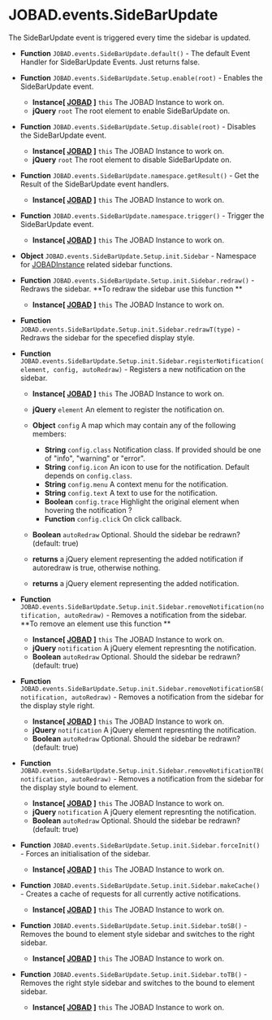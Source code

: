 # JOBAD.events.SideBarUpdate

The SideBarUpdate event is triggered every time the sidebar is updated. 

* **Function** `JOBAD.events.SideBarUpdate.default()` - The default Event Handler for SideBarUpdate Events. Just returns false. 

* **Function** `JOBAD.events.SideBarUpdate.Setup.enable(root)` - Enables the SideBarUpdate event. 
	* **Instance[ [JOBAD](../JOBADInstance/index.md) ]** `this` The JOBAD Instance to work on. 
	* **jQuery** `root` The root element to enable SideBarUpdate on. 
* **Function** `JOBAD.events.SideBarUpdate.Setup.disable(root)` - Disables the SideBarUpdate event. 
	* **Instance[ [JOBAD](../JOBADInstance/index.md) ]** `this` The JOBAD Instance to work on. 
	* **jQuery** `root` The root element to disable SideBarUpdate on. 

* **Function** `JOBAD.events.SideBarUpdate.namespace.getResult()` - Get the Result of the SideBarUpdate event handlers. 
	* **Instance[ [JOBAD](../JOBADInstance/index.md) ]** `this` The JOBAD Instance to work on. 

* **Function** `JOBAD.events.SideBarUpdate.namespace.trigger()` - Trigger the SideBarUpdate event. 
	* **Instance[ [JOBAD](../JOBADInstance/index.md) ]** `this` The JOBAD Instance to work on. 

* **Object** `JOBAD.events.SideBarUpdate.Setup.init.Sidebar` - Namespace for [JOBADInstance](../JOBADInstance/index.md) related sidebar functions. 

* **Function** `JOBAD.events.SideBarUpdate.Setup.init.Sidebar.redraw()` - Redraws the sidebar. **To redraw the sidebar use this function **
	* **Instance[ [JOBAD](../JOBADInstance/index.md) ]** `this` The JOBAD Instance to work on. 
* **Function** `JOBAD.events.SideBarUpdate.Setup.init.Sidebar.redrawT(type)` - Redraws the sidebar for the specefied display style. 

* **Function** `JOBAD.events.SideBarUpdate.Setup.init.Sidebar.registerNotification(element, config, autoRedraw)` - Registers a new notification on the sidebar. 
	* **Instance[ [JOBAD](../JOBADInstance/index.md) ]** `this` The JOBAD Instance to work on. 
	* **jQuery** `element` An element to register the notification on. 
	* **Object** `config` A map which may contain any of the following members: 
		* **String** `config.class` Notification class. If provided should be one of "info", "warning" or "error". 
		* **String** `config.icon` An icon to use for the notification. Default depends on `config.class`. 
		* **String** `config.menu` A context menu for the notification. 
		* **String** `config.text` A text to use for the notification. 
		* **Boolean** `config.trace` Highlight the original element when hovering the notification ? 
		* **Function** `config.click` On click callback. 
	* **Boolean** `autoRedraw` Optional. Should the sidebar be redrawn? (default: true)
	* **returns** a jQuery element representing the added notification if autoredraw is true, otherwise nothing. 
	
	
	* **returns** a jQuery element representing the added notification. 

* **Function** `JOBAD.events.SideBarUpdate.Setup.init.Sidebar.removeNotification(notification, autoRedraw)` - Removes a notification from the sidebar. **To remove an element use this function **
	* **Instance[ [JOBAD](../JOBADInstance/index.md) ]** `this` The JOBAD Instance to work on. 
	* **jQuery** `notification` A jQuery element represnting the notification. 
	* **Boolean** `autoRedraw` Optional. Should the sidebar be redrawn? (default: true)

* **Function** `JOBAD.events.SideBarUpdate.Setup.init.Sidebar.removeNotificationSB(notification, autoRedraw)` - Removes a notification from the sidebar for the display style right. 
	* **Instance[ [JOBAD](../JOBADInstance/index.md) ]** `this` The JOBAD Instance to work on. 
	* **jQuery** `notification` A jQuery element represnting the notification. 
	* **Boolean** `autoRedraw` Optional. Should the sidebar be redrawn? (default: true)

* **Function** `JOBAD.events.SideBarUpdate.Setup.init.Sidebar.removeNotificationTB(notification, autoRedraw)` - Removes a notification from the sidebar for the display style bound to element. 
	* **Instance[ [JOBAD](../JOBADInstance/index.md) ]** `this` The JOBAD Instance to work on. 
	* **jQuery** `notification` A jQuery element represnting the notification. 
	* **Boolean** `autoRedraw` Optional. Should the sidebar be redrawn? (default: true)
	
* **Function** `JOBAD.events.SideBarUpdate.Setup.init.Sidebar.forceInit()` - Forces an initialisation of the sidebar. 
	* **Instance[ [JOBAD](../JOBADInstance/index.md) ]** `this` The JOBAD Instance to work on. 

* **Function** `JOBAD.events.SideBarUpdate.Setup.init.Sidebar.makeCache()` - Creates a cache of requests for all currently active notifications. 
	* **Instance[ [JOBAD](../JOBADInstance/index.md) ]** `this` The JOBAD Instance to work on. 
	
* **Function** `JOBAD.events.SideBarUpdate.Setup.init.Sidebar.toSB()` - Removes the bound to element style sidebar and switches to the right sidebar. 
	* **Instance[ [JOBAD](../JOBADInstance/index.md) ]** `this` The JOBAD Instance to work on. 
	
* **Function** `JOBAD.events.SideBarUpdate.Setup.init.Sidebar.toTB()` - Removes the right style sidebar and switches to the bound to element sidebar. 
	* **Instance[ [JOBAD](../JOBADInstance/index.md) ]** `this` The JOBAD Instance to work on. 
